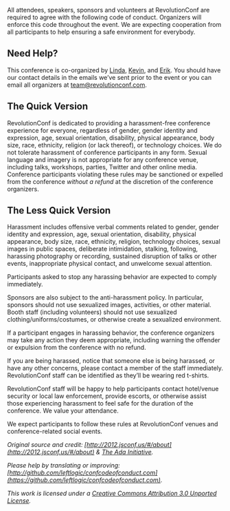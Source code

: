 All attendees, speakers, sponsors and volunteers at RevolutionConf are required to agree with the following code of conduct. Organizers will enforce this code throughout the event. We are expecting cooperation from all participants to help ensuring a safe environment for everybody.

## Need Help?

This conference is co-organized by [Linda](https://twitter.com/lynnaloo), [Kevin](https://twitter.com/1kevgriff), and [Erik](https://twitter.com/erikpmp). You should have our contact details in the emails we’ve sent prior to the event or you can email all organizers at [team@revolutionconf.com](mailto:team@revolutionconf.com).

## The Quick Version

RevolutionConf is dedicated to providing a harassment-free conference experience for everyone, regardless of gender, gender identity and expression, age, sexual orientation, disability, physical appearance, body size, race, ethnicity, religion (or lack thereof), or technology choices. We do not tolerate harassment of conference participants in any form. Sexual language and imagery is not appropriate for any conference venue, including talks, workshops, parties, Twitter and other online media. Conference participants violating these rules may be sanctioned or expelled from the conference _without a refund_ at the discretion of the conference organizers.

## The Less Quick Version

Harassment includes offensive verbal comments related to gender, gender identity and expression, age, sexual orientation, disability, physical appearance, body size, race, ethnicity, religion, technology choices, sexual images in public spaces, deliberate intimidation, stalking, following, harassing photography or recording, sustained disruption of talks or other events, inappropriate physical contact, and unwelcome sexual attention.

Participants asked to stop any harassing behavior are expected to comply immediately.

Sponsors are also subject to the anti-harassment policy. In particular, sponsors should not use sexualized images, activities, or other material. Booth staff (including volunteers) should not use sexualized clothing/uniforms/costumes, or otherwise create a sexualized environment.

If a participant engages in harassing behavior, the conference organizers may take any action they deem appropriate, including warning the offender or expulsion from the conference with no refund.

If you are being harassed, notice that someone else is being harassed, or have any other concerns, please contact a member of the staff immediately. RevolutionConf staff can be identified as they’ll be wearing red t-shirts.

RevolutionConf staff will be happy to help participants contact hotel/venue security or local law enforcement, provide escorts, or otherwise assist those experiencing harassment to feel safe for the duration of the conference. We value your attendance.

We expect participants to follow these rules at RevolutionConf venues and conference-related social events.

*Original source and credit: [http://2012.jsconf.us/#/about](http://2012.jsconf.us/#/about) & [The Ada Initiative](http://geekfeminism.wikia.com/wiki/Conference_anti-harassment/Policy).*

*Please help by translating or improving: [http://github.com/leftlogic/confcodeofconduct.com](https://github.com/leftlogic/confcodeofconduct.com).*

*This work is licensed under a [Creative Commons Attribution 3.0 Unported License](http://creativecommons.org/licenses/by/3.0/deed.en_US).*
